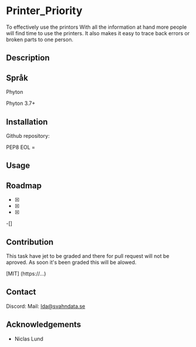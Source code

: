 # Printer_Priority
To effectively use the printors
With all the information at hand more people will find time to use the printers. It also makes it easy to trace back errors or broken parts to one person.

## Description

## Språk
Phyton

Phyton 3.7+

## Installation
Github repository:

PEP8
EOL = 

## Usage

## Roadmap
-[x]
-[x]
-[x]
-[]

## Contribution
This task have jet to be graded and there for pull request will not be aproved. As soon it's been graded this will be alowed. 

[MIT] (https://...)

## Contact
Discord: 
Mail: Ida@svahndata.se

## Acknowledgements
- Niclas Lund

